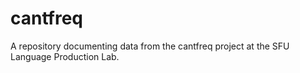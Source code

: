 # cantfreq
A repository documenting data from the cantfreq project at the SFU Language Production Lab.
